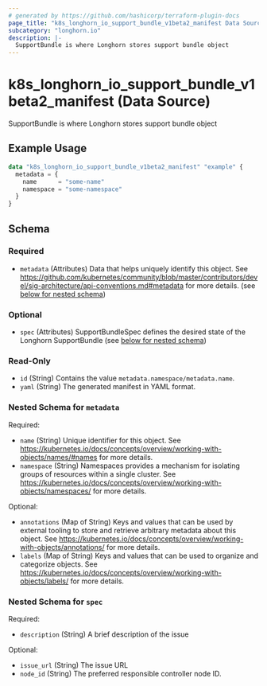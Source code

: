 ```yaml
---
# generated by https://github.com/hashicorp/terraform-plugin-docs
page_title: "k8s_longhorn_io_support_bundle_v1beta2_manifest Data Source - terraform-provider-k8s"
subcategory: "longhorn.io"
description: |-
  SupportBundle is where Longhorn stores support bundle object
---
```


# k8s_longhorn_io_support_bundle_v1beta2_manifest (Data Source)

SupportBundle is where Longhorn stores support bundle object

## Example Usage

```terraform
data "k8s_longhorn_io_support_bundle_v1beta2_manifest" "example" {
  metadata = {
    name      = "some-name"
    namespace = "some-namespace"
  }
}
```

<!-- schema generated by tfplugindocs -->
## Schema

### Required

- `metadata` (Attributes) Data that helps uniquely identify this object. See https://github.com/kubernetes/community/blob/master/contributors/devel/sig-architecture/api-conventions.md#metadata for more details. (see [below for nested schema](#nestedatt--metadata))

### Optional

- `spec` (Attributes) SupportBundleSpec defines the desired state of the Longhorn SupportBundle (see [below for nested schema](#nestedatt--spec))

### Read-Only

- `id` (String) Contains the value `metadata.namespace/metadata.name`.
- `yaml` (String) The generated manifest in YAML format.

<a id="nestedatt--metadata"></a>
### Nested Schema for `metadata`

Required:

- `name` (String) Unique identifier for this object. See https://kubernetes.io/docs/concepts/overview/working-with-objects/names/#names for more details.
- `namespace` (String) Namespaces provides a mechanism for isolating groups of resources within a single cluster. See https://kubernetes.io/docs/concepts/overview/working-with-objects/namespaces/ for more details.

Optional:

- `annotations` (Map of String) Keys and values that can be used by external tooling to store and retrieve arbitrary metadata about this object. See https://kubernetes.io/docs/concepts/overview/working-with-objects/annotations/ for more details.
- `labels` (Map of String) Keys and values that can be used to organize and categorize objects. See https://kubernetes.io/docs/concepts/overview/working-with-objects/labels/ for more details.


<a id="nestedatt--spec"></a>
### Nested Schema for `spec`

Required:

- `description` (String) A brief description of the issue

Optional:

- `issue_url` (String) The issue URL
- `node_id` (String) The preferred responsible controller node ID.
